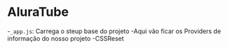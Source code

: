 # AluraTube
-`_app.js`: Carrega o steup base do projeto
    -Aqui vão ficar os Providers de informação do nosso projeto
    -CSSReset